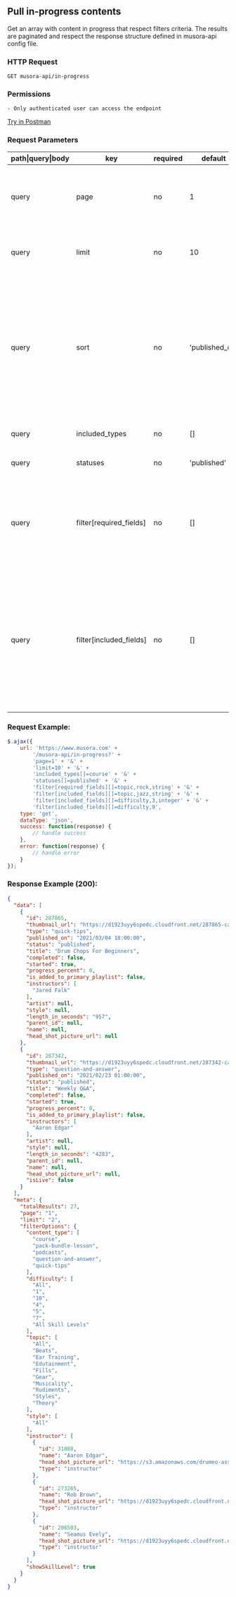 
## Pull in-progress contents

Get an array with content in progress that respect filters criteria.
The results are paginated and respect the response structure defined in musora-api config file.

### HTTP Request
`GET musora-api/in-progress`


### Permissions
    - Only authenticated user can access the endpoint

[Try in Postman](https://www.postman.com/red-shadow-611407/workspace/staging-drumeo-with-musora-api/request/9725390-4c4fdfd3-fd0d-4c94-94bd-40c2fa218ffa)

### Request Parameters

| path\|query\|body|  key                              |  required |  default         |  description\|notes                                                                                                                                                                                                                                                             |
|-----------------|-----------------------------------|-----------|------------------|---------------------------------------------------------------------------------------------------------------------------------------------------------------------------------------------------------------------------------------------------------------------------------|
| query           |  page                             |  no       |  1              |  Which page in the result set to return. The amount of contents skipped is ((limit - 1) * page).                                                                                                                                                                                |
| query           |  limit                            |  no       |  10               |  The max amount of contents that can be returned. Can be 'null' for no limit.                                                                                                                                                                                                   |
| query           |  sort                             |  no       |  'published_on'  |  Defaults to ascending order; to switch to descending order put a minus sign (-) in front of the value. Can be any of the following: slug; status; type; brand; language; position; parent_id; published_on; created_on; archived_on and progress                                           |
| query           |  included_types                   |  no       |  []              |  Only contents with these types will be returned.                                                                                                                                                                                                                                    |
| query           |  statuses                         |  no       |  'published'     |  All content must have one of these statuses.                                                                                                                                                                                                                                   |
| query           |  filter[required_fields]          |  no       |  []              |  All returned contents are required to have this field. Value format is: key;value;type (type is optional if its not declared all types will be included)                                                                                                                       |
| query           |  filter[included_fields]          |  no       |  []              |  Contents that have any of these fields will be returned. The first included field is the same as a required field but all included fields after the first act inclusively. Value format is: key value type (type is optional - if its not declared all types will be included) |


### Request Example:

```js
$.ajax({
    url: 'https://www.musora.com' +
        '/musora-api/in-progress?' +
        'page=1' + '&' +
        'limit=10' + '&' +
        'included_types[]=course' + '&' +
        'statuses[]=published' + '&' +
        'filter[required_fields][]=topic,rock,string' + '&' +
        'filter[included_fields][]=topic,jazz,string' + '&' +
        'filter[included_fields][]=difficulty,3,integer' + '&' +
        'filter[included_fields][]=difficulty,9',
    type: 'get',
    dataType: 'json',
    success: function(response) {
        // handle success
    },
    error: function(response) {
        // handle error
    }
});
```

### Response Example (200):

```json
{
  "data": [
    {
      "id": 287865,
      "thumbnail_url": "https://d1923uyy6spedc.cloudfront.net/287865-card-thumbnail-1614860513.png",
      "type": "quick-tips",
      "published_on": "2021/03/04 18:00:00",
      "status": "published",
      "title": "Drum Chops For Beginners",
      "completed": false,
      "started": true,
      "progress_percent": 0,
      "is_added_to_primary_playlist": false,
      "instructors": [
        "Jared Falk"
      ],
      "artist": null,
      "style": null,
      "length_in_seconds": "957",
      "parent_id": null,
      "name": null,
      "head_shot_picture_url": null
    },
    {
      "id": 287342,
      "thumbnail_url": "https://d1923uyy6spedc.cloudfront.net/287342-card-thumbnail-1614637391.png",
      "type": "question-and-answer",
      "published_on": "2021/02/23 01:00:00",
      "status": "published",
      "title": "Weekly Q&A",
      "completed": false,
      "started": true,
      "progress_percent": 0,
      "is_added_to_primary_playlist": false,
      "instructors": [
        "Aaron Edgar"
      ],
      "artist": null,
      "style": null,
      "length_in_seconds": "4283",
      "parent_id": null,
      "name": null,
      "head_shot_picture_url": null,
      "isLive": false
    }
  ],
  "meta": {
    "totalResults": 27,
    "page": "1",
    "limit": "2",
    "filterOptions": {
      "content_type": [
        "course",
        "pack-bundle-lesson",
        "podcasts",
        "question-and-answer",
        "quick-tips"
      ],
      "difficulty": [
        "All",
        "1",
        "10",
        "4",
        "5",
        "7",
        "All Skill Levels"
      ],
      "topic": [
        "All",
        "Beats",
        "Ear Training",
        "Edutainment",
        "Fills",
        "Gear",
        "Musicality",
        "Rudiments",
        "Styles",
        "Theory"
      ],
      "style": [
        "All"
      ],
      "instructor": [
        {
          "id": 31888,
          "name": "Aaron Edgar",
          "head_shot_picture_url": "https://s3.amazonaws.com/drumeo-assets/instructors/aaron-edgar.png?v=1513185407",
          "type": "instructor"
        },
        {
          "id": 273265,
          "name": "Rob Brown",
          "head_shot_picture_url": "https://d1923uyy6spedc.cloudfront.net/273265-avatar-1605005582.png",
          "type": "instructor"
        },
        {
          "id": 206503,
          "name": "Seamus Evely",
          "head_shot_picture_url": "https://d1923uyy6spedc.cloudfront.net/seamus-evely.jpg",
          "type": "instructor"
        }
      ],
      "showSkillLevel": true
    }
  }
}
```

